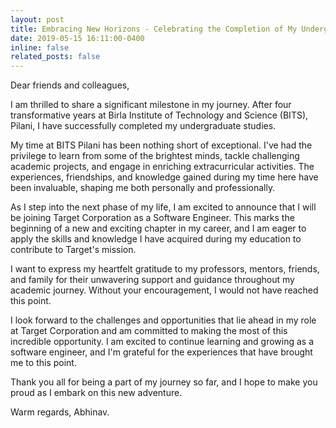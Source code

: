 ```yaml
---
layout: post
title: Embracing New Horizons - Celebrating the Completion of My Undergraduate Journey and the Beginning of an Exciting Chapter
date: 2019-05-15 16:11:00-0400
inline: false
related_posts: false
---
```


Dear friends and colleagues,

I am thrilled to share a significant milestone in my journey. After four transformative years at Birla Institute of Technology and Science (BITS), Pilani, I have successfully completed my undergraduate studies.

My time at BITS Pilani has been nothing short of exceptional. I've had the privilege to learn from some of the brightest minds, tackle challenging academic projects, and engage in enriching extracurricular activities. The experiences, friendships, and knowledge gained during my time here have been invaluable, shaping me both personally and professionally.

As I step into the next phase of my life, I am excited to announce that I will be joining Target Corporation as a Software Engineer. This marks the beginning of a new and exciting chapter in my career, and I am eager to apply the skills and knowledge I have acquired during my education to contribute to Target's mission.

I want to express my heartfelt gratitude to my professors, mentors, friends, and family for their unwavering support and guidance throughout my academic journey. Without your encouragement, I would not have reached this point.

I look forward to the challenges and opportunities that lie ahead in my role at Target Corporation and am committed to making the most of this incredible opportunity. I am excited to continue learning and growing as a software engineer, and I'm grateful for the experiences that have brought me to this point.

Thank you all for being a part of my journey so far, and I hope to make you proud as I embark on this new adventure.

Warm regards,
Abhinav.